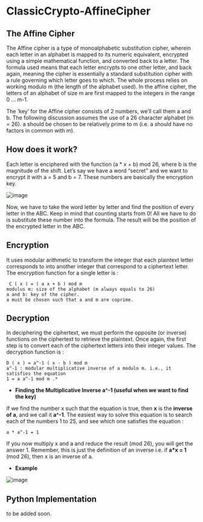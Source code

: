 # ClassicCrypto-AffineCipher

## The Affine Cipher

The Affine cipher is a type of monoalphabetic substitution cipher, wherein each letter in an alphabet is mapped to its numeric equivalent, encrypted using a simple mathematical function, and converted back to a letter. The formula used means that each letter encrypts to one other letter, and back again, meaning the cipher is essentially a standard substitution cipher with a rule governing which letter goes to which. 
The whole process relies on working modulo m (the length of the alphabet used). In the affine cipher, the letters of an alphabet of size m are first mapped to the integers in the range 0 … m-1. 

The ‘key’ for the Affine cipher consists of 2 numbers, we’ll call them a and b. The following discussion assumes the use of a 26 character alphabet (m = 26). a should be chosen to be relatively prime to m (i.e. a should have no factors in common with m). 

## How does it work?

Each letter is enciphered with the function (a * x + b) mod 26, where b is the magnitude of the shift. Let’s say we have a word “secret” and we want to encrypt it with a = 5 and b = 7. These numbers are basically the encryption key.

![image](https://user-images.githubusercontent.com/91763346/203161504-aafe4fe7-90b3-4442-8eac-33ba08a2adc7.png)

Now, we have to take the word letter by letter and find the position of every letter in the ABC. Keep in mind that counting starts from 0! All we have to do is substitute these number into the formula. The result will be the position of the encrypted letter in the ABC.


## Encryption

It uses modular arithmetic to transform the integer that each plaintext letter corresponds to into another integer that correspond to a ciphertext letter. 
The encryption function for a single letter is  :

```
 C ( x ) = ( a x + b ) mod m 
modulus m: size of the alphabet (m always equals to 26)
a and b: key of the cipher.
a must be chosen such that a and m are coprime.
```

## Decryption

In deciphering the ciphertext, we must perform the opposite (or inverse) functions on the ciphertext to retrieve the plaintext. Once again, the first step is to convert each of the ciphertext letters into their integer values. 
The decryption function is  :

```
D ( x ) = a^-1 ( x - b ) mod m
a^-1 : modular multiplicative inverse of a modulo m. i.e., it satisfies the equation
1 = a a^-1 mod m .*
```
* **Finding the Multiplicative Inverse a^-1 (useful when we want to find the key)**

If we find the number x such that the equation is true, then **x** is the **inverse of a**, and we call it **a^-1**. The easiest way to solve this equation is to search each of the numbers 1 to 25, and see which one satisfies the equation : 

```
a * a^-1 = 1
```

If you now multiply x and a and reduce the result (mod 26), you will get the answer 1. Remember, this is just the definition of an inverse i.e. if **a*x = 1** (mod 26), then x is an inverse of a.

* **Example**

![image](https://user-images.githubusercontent.com/91763346/203163228-4abd2168-e459-4fd9-8f55-a5e5335628f2.png)

## Python Implementation
 to be added soon.















